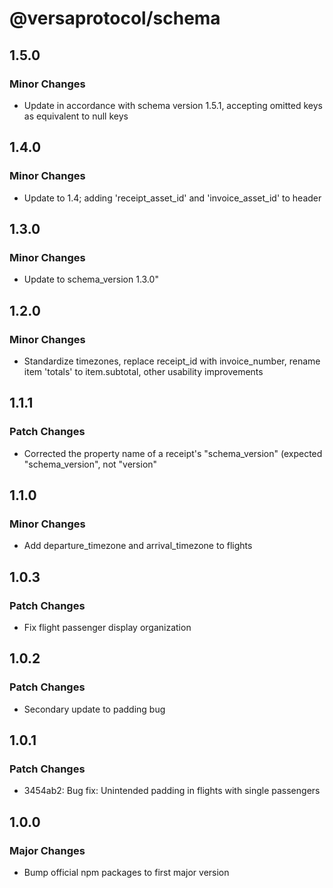 # @versaprotocol/schema

## 1.5.0

### Minor Changes

- Update in accordance with schema version 1.5.1, accepting omitted keys as equivalent to null keys

## 1.4.0

### Minor Changes

- Update to 1.4; adding 'receipt_asset_id' and 'invoice_asset_id' to header

## 1.3.0

### Minor Changes

- Update to schema_version 1.3.0"

## 1.2.0

### Minor Changes

- Standardize timezones, replace receipt_id with invoice_number, rename item 'totals' to item.subtotal, other usability improvements

## 1.1.1

### Patch Changes

- Corrected the property name of a receipt's "schema_version" (expected "schema_version", not "version"

## 1.1.0

### Minor Changes

- Add departure_timezone and arrival_timezone to flights

## 1.0.3

### Patch Changes

- Fix flight passenger display organization

## 1.0.2

### Patch Changes

- Secondary update to padding bug

## 1.0.1

### Patch Changes

- 3454ab2: Bug fix: Unintended padding in flights with single passengers

## 1.0.0

### Major Changes

- Bump official npm packages to first major version
